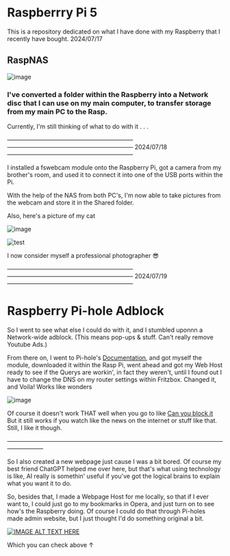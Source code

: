 # Raspberrry Pi 5

This is a repository dedicated on what I have done with my Raspberry that I recently have bought. 2024/07/17

## RaspNAS

![image](https://github.com/user-attachments/assets/232eac97-c147-42b6-bbc3-1a4684436694)

### I've converted a folder within the Raspberry into a Network disc that I can use on my main computer, to transfer storage from my main PC to the Rasp.

Currently, I'm still thinking of what to do with it . . .

—————————————————————
————————————————————— 2024/07/18
—————————————————————

I installed a fswebcam module onto the Raspberry Pi, got a camera from my brother's room, and used it to connect it into one of the USB ports within the Pi. 

With the help of the NAS from both PC's, I'm now able to take pictures from the webcam and store it in the Shared folder.

Also, here's a picture of my cat

![image](https://github.com/user-attachments/assets/199b460b-62b0-4fbc-8410-3e8d84a62f62)

![test](https://github.com/user-attachments/assets/3f4ab9f0-eb2c-4ee8-af61-7867057818c2)

I now consider myself a professional photographer 😎

—————————————————————
————————————————————— 2024/07/19
—————————————————————

# Raspberry Pi-hole Adblock

So I went to see what else I could do with it, and I stumbled uponnn a Network-wide adblock. (This means pop-ups & stuff. Can't really remove Youtube Ads.)

From there on, I went to Pi-hole's [Documentation](https://docs.pi-hole.net), and got myself the module, downloaded it within the Rasp Pi, went ahead and got my Web Host ready to see if the Querys are workin', in fact they weren't,
until I found out I have to change the DNS on my router settings within Fritzbox. Changed it, and Voila! Works like wonders

![image](https://github.com/user-attachments/assets/e48b3108-a4b4-4c02-819f-1d1dd27e57c2)

Of course it doesn't work THAT well when you go to like [Can you block it](https://canyoublockit.com/) But it still works if you watch like the news on the internet or stuff like that. Still, I like it though.

——————————————————————————————————————————

So I also created a new webpage just cause I was a bit bored. Of course my best friend ChatGPT helped me over here, but that's what using technology is like, AI really is somethin' useful if you've got the logical brains to explain what you want it to do.

So, besides that, I made a Webpage Host for me locally, so that if I ever want to, I could just go to my bookmarks in Opera, and just turn on to see how's the Raspberry doing. Of course I could do that through Pi-holes made admin website, but I just thought I'd do something original a bit. 

[![IMAGE ALT TEXT HERE]([https://youtu.be/lj41x1Znwgw.jpg)](https://youtu.be/lj41x1Znwgw)

Which you can check above ↑
